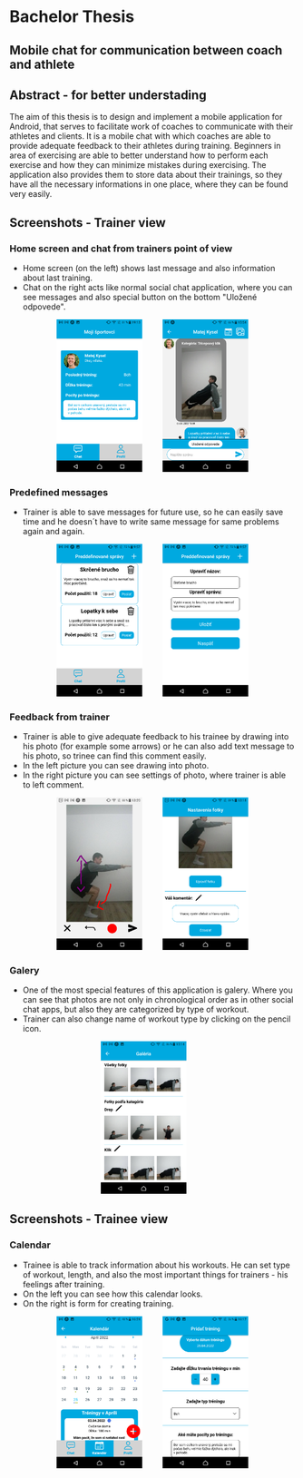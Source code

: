 # Bachelor Thesis
## Mobile chat for communication between coach and athlete

## Abstract - for better understading
The aim of this thesis is to design and implement a mobile application for Android, that
serves to facilitate work of coaches to communicate with their athletes and clients. It is
a mobile chat with which coaches are able to provide adequate feedback to their athletes
during training. Beginners in area of exercising are able to better understand how to perform
each exercise and how they can minimize mistakes during exercising. The application also
provides them to store data about their trainings, so they have all the necessary informations
in one place, where they can be found very easily.

## Screenshots - Trainer view
### Home screen and chat from trainers point of view
- Home screen (on the left) shows last message and also information about last training.
- Chat on the right acts like normal social chat application, where you can see messages and also special button on the bottom "Uložené odpovede".
<p align="center">
  <img src="https://github.com/plosnak2/bachelor/blob/main/screenshots/trainer/app_home1.png?raw=true" width="30%">
&nbsp; &nbsp; &nbsp; &nbsp;
  <img src="https://github.com/plosnak2/bachelor/blob/main/screenshots/trainer/app_chat_trainer.png?raw=true" width="30%">
</p>

### Predefined messages
- Trainer is able to save messages for future use, so he can easily save time and he doesn´t have to write same message for same problems again and again.
<p align="center">
  <img src="https://github.com/plosnak2/bachelor/blob/main/screenshots/trainer/app_predefined1.png?raw=true" width="30%">
&nbsp; &nbsp; &nbsp; &nbsp;
  <img src="https://github.com/plosnak2/bachelor/blob/main/screenshots/trainer/app_predefined2.png?raw=true" width="30%">
</p>

### Feedback from trainer
- Trainer is able to give adequate feedback to his trainee by drawing into his photo (for example some arrows) or he can also add text message to his photo, so trinee can find this comment easily.
- In the left picture you can see drawing into photo.
- In the right picture you can see settings of photo, where trainer is able to left comment. 
<p align="center">
  <img src="https://github.com/plosnak2/bachelor/blob/main/screenshots/trainer/app_draw.png?raw=true" width="30%">
&nbsp; &nbsp; &nbsp; &nbsp;
  <img src="https://github.com/plosnak2/bachelor/blob/main/screenshots/trainer/app_settings.png?raw=true" width="30%">
</p>

### Galery
- One of the most special features of this application is galery. Where you can see that photos are not only in chronological order as in other social chat apps, but also they are categorized by type of workout.
- Trainer can also change name of workout type by clicking on the pencil icon.
<p align="center">
  <img src="https://github.com/plosnak2/bachelor/blob/main/screenshots/trainer/app_galery2.png?raw=true" width="30%">
&nbsp; &nbsp; &nbsp; &nbsp;
</p>

## Screenshots - Trainee view
### Calendar
- Trainee is able to track information about his workouts. He can set type of workout, length, and also the most important things for trainers - his feelings after training.
- On the left you can see how this calendar looks.
- On the right is form for creating training.
 <p align="center">
  <img src="https://github.com/plosnak2/bachelor/blob/main/screenshots/trainee/app_calendar.png?raw=true" width="30%">
&nbsp; &nbsp; &nbsp; &nbsp;
  <img src="https://github.com/plosnak2/bachelor/blob/main/screenshots/trainee/app_add_calendar.png?raw=true" width="30%">
</p>
